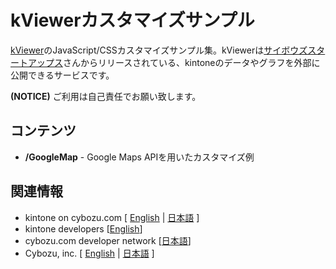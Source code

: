 # kViewerカスタマイズサンプル

[kViewer](http://kv.kintoneapp.com/)のJavaScript/CSSカスタマイズサンプル集。kViewerは[サイボウズスタートアップス](http://www.cstap.com/)さんからリリースされている、kintoneのデータやグラフを外部に公開できるサービスです。

**(NOTICE)** ご利用は自己責任でお願い致します。

## コンテンツ
* **/GoogleMap** - Google Maps APIを用いたカスタマイズ例

## 関連情報
* kintone on cybozu.com [ [English](https://kintone.cybozu.com/us/ "English page") | [日本語](https://kintone.cybozu.com/jp/ "日本語") ]
* kintone developers [[English](http://developers.kintone.com/ "English page")]
* cybozu.com developer network [[日本語](https://cybozudev.zendesk.com/hc/ja/ "日本語")]
* Cybozu, inc. [ [English](https://kintone.cybozu.com/us/company.html "English page") | [日本語](http://cybozu.co.jp/ "日本語") ]
